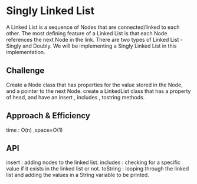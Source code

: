 # Singly Linked List
<!-- Short summary or background information -->
A Linked List is a sequence of Nodes that are connected/linked to each other. The most defining feature of a Linked List is that each Node references the next Node in the link. There are two types of Linked List - Singly and Doubly. We will be implementing a Singly Linked List in this implementation.



## Challenge
<!-- Description of the challenge -->
Create a Node class that has properties for the value stored in the Node, and a pointer to the next Node.
create a LinkedList class that has a property of head, and have an insert , includes , tostring methods.

## Approach & Efficiency
<!-- What approach did you take? Why? What is the Big O space/time for this approach? -->
 time : O(n) ,space=O(1)

## API
<!-- Description of each method publicly available to your Linked List -->
insert : adding nodes to the linked list.
includes : checking for a specific value if it exists in the linked list or not.
toString : looping through the linked list and adding the values in a String variable to be printed.
